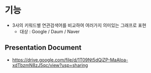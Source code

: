 # 기능
- 3사의 키워드별 연관검색어를 비교하여 여러가지 의미있는 그래프로 표현
    - 대상 : Google / Daum / Naver


## Presentation Document
- https://drive.google.com/file/d/1T09Nt5dQjZP-MaAIoa-xdTbzmN8zJ5qc/view?usp=sharing
